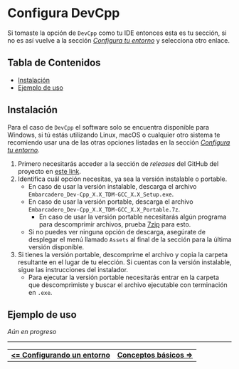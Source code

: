 # **Configura DevCpp**

Si tomaste la opción de `DevCpp` como tu IDE entonces esta es tu sección, si no es así vuelve a la sección *[Configura tu entorno](./README.md)* y selecciona otro enlace.


## Tabla de Contenidos

- [Instalación](#instalación)
- [Ejemplo de uso](#ejemplo-de-uso)



## Instalación

Para el caso de `DevCpp` el software solo se encuentra disponible para Windows, si tú estás utilizando Linux, macOS o cualquier otro sistema te recomiendo usar una de las otras opciones listadas en la sección *[Configura tu entorno](./README.md)*.

1. Primero necesitarás acceder a la sección de *releases* del GitHub del proyecto en [este link](https://github.com/Embarcadero/Dev-Cpp/releases).
2. Identifica cuál opción necesitas, ya sea la versión instalable o portable.
    - En caso de usar la versión instalable, descarga el archivo `Embarcadero_Dev-Cpp_X.X_TDM-GCC_X.X_Setup.exe`.
    - En caso de usar la versión portable, descarga el archivo `Embarcadero_Dev-Cpp_X.X_TDM-GCC_X.X_Portable.7z`.
      - En caso de usar la versión portable necesitarás algún programa para descomprimir archivos, prueba [7zip](https://www.7-zip.org/) para esto.
    - Si no puedes ver ninguna opción de descarga, asegúrate de desplegar el menú llamado `Assets` al final de la sección para la última versión disponible.
3. Si tienes la versión portable, descomprime el archivo y copia la carpeta resultante en el lugar de tu elección. Si cuentas con la versión instalable, sigue las instrucciones del instalador.
    - Para ejecutar la versión portable necesitarás entrar en la carpeta que descomprimiste y buscar el archivo ejecutable con terminación en `.exe`.



## Ejemplo de uso

*Aún en progreso*



<hr><div align="center"><table><tr>
  <td><b><a href="./README.md"><=  Configurando un entorno  </a></b></td>
  <td><b><a href="../definitions/README.md#conceptos-básicos">  Conceptos básicos  =></a></b></td>
</tr></table></div>